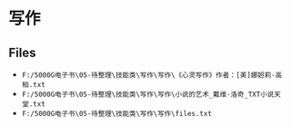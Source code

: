 # 写作

## Files

- `F:/5000G电子书\05-待整理\技能类\写作\写作\《心灵写作》作者：[美]娜妲莉·高柏.txt`
- `F:/5000G电子书\05-待整理\技能类\写作\写作\小说的艺术_戴维·洛奇_TXT小说天堂.txt`
- `F:/5000G电子书\05-待整理\技能类\写作\写作\files.txt`
